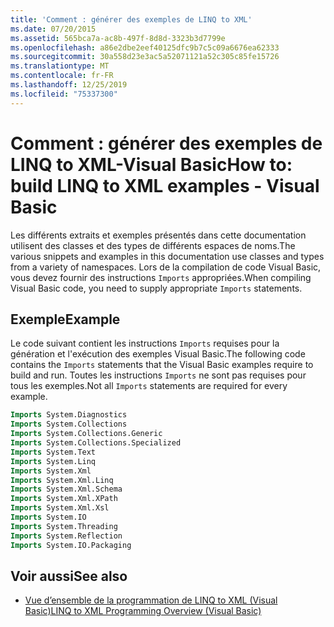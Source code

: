 ```yaml
---
title: 'Comment : générer des exemples de LINQ to XML'
ms.date: 07/20/2015
ms.assetid: 565bca7a-ac8b-497f-8d8d-3323b3d7799e
ms.openlocfilehash: a86e2dbe2eef40125dfc9b7c5c09a6676ea62333
ms.sourcegitcommit: 30a558d23e3ac5a52071121a52c305c85fe15726
ms.translationtype: MT
ms.contentlocale: fr-FR
ms.lasthandoff: 12/25/2019
ms.locfileid: "75337300"
---
```

# <a name="how-to-build-linq-to-xml-examples---visual-basic"></a><span data-ttu-id="c34b7-102">Comment : générer des exemples de LINQ to XML-Visual Basic</span><span class="sxs-lookup"><span data-stu-id="c34b7-102">How to: build LINQ to XML examples - Visual Basic</span></span>

<span data-ttu-id="c34b7-103">Les différents extraits et exemples présentés dans cette documentation utilisent des classes et des types de différents espaces de noms.</span><span class="sxs-lookup"><span data-stu-id="c34b7-103">The various snippets and examples in this documentation use classes and types from a variety of namespaces.</span></span> <span data-ttu-id="c34b7-104">Lors de la compilation de code Visual Basic, vous devez fournir des instructions `Imports` appropriées.</span><span class="sxs-lookup"><span data-stu-id="c34b7-104">When compiling Visual Basic code, you need to supply appropriate `Imports` statements.</span></span>

## <a name="example"></a><span data-ttu-id="c34b7-105">Exemple</span><span class="sxs-lookup"><span data-stu-id="c34b7-105">Example</span></span>

<span data-ttu-id="c34b7-106">Le code suivant contient les instructions `Imports` requises pour la génération et l'exécution des exemples Visual Basic.</span><span class="sxs-lookup"><span data-stu-id="c34b7-106">The following code contains the `Imports` statements that the Visual Basic examples require to build and run.</span></span> <span data-ttu-id="c34b7-107">Toutes les instructions `Imports` ne sont pas requises pour tous les exemples.</span><span class="sxs-lookup"><span data-stu-id="c34b7-107">Not all `Imports` statements are required for every example.</span></span>
  
```vb
Imports System.Diagnostics
Imports System.Collections
Imports System.Collections.Generic
Imports System.Collections.Specialized
Imports System.Text
Imports System.Linq
Imports System.Xml
Imports System.Xml.Linq
Imports System.Xml.Schema
Imports System.Xml.XPath
Imports System.Xml.Xsl
Imports System.IO
Imports System.Threading
Imports System.Reflection
Imports System.IO.Packaging
```

## <a name="see-also"></a><span data-ttu-id="c34b7-108">Voir aussi</span><span class="sxs-lookup"><span data-stu-id="c34b7-108">See also</span></span>

- [<span data-ttu-id="c34b7-109">Vue d’ensemble de la programmation de LINQ to XML (Visual Basic)</span><span class="sxs-lookup"><span data-stu-id="c34b7-109">LINQ to XML Programming Overview (Visual Basic)</span></span>](linq-to-xml-programming-overview.md)

